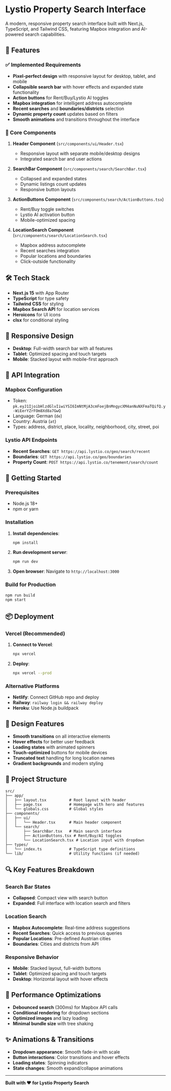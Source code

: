 # Lystio Property Search Interface

A modern, responsive property search interface built with Next.js, TypeScript, and Tailwind CSS, featuring Mapbox integration and AI-powered search capabilities.

## 🚀 Features

### ✅ Implemented Requirements

- **Pixel-perfect design** with responsive layout for desktop, tablet, and mobile
- **Collapsible search bar** with hover effects and expanded state functionality
- **Action buttons** for Rent/Buy/Lystio AI toggles
- **Mapbox integration** for intelligent address autocomplete
- **Recent searches** and **boundaries/districts** selection
- **Dynamic property count** updates based on filters
- **Smooth animations** and transitions throughout the interface

### 🎯 Core Components

1. **Header Component** (`src/components/ui/Header.tsx`)
   - Responsive layout with separate mobile/desktop designs
   - Integrated search bar and user actions

2. **SearchBar Component** (`src/components/search/SearchBar.tsx`)
   - Collapsed and expanded states
   - Dynamic listings count updates
   - Responsive button layouts

3. **ActionButtons Component** (`src/components/search/ActionButtons.tsx`)
   - Rent/Buy toggle switches
   - Lystio AI activation button
   - Mobile-optimized spacing

4. **LocationSearch Component** (`src/components/search/LocationSearch.tsx`)
   - Mapbox address autocomplete
   - Recent searches integration
   - Popular locations and boundaries
   - Click-outside functionality

## 🛠 Tech Stack

- **Next.js 15** with App Router
- **TypeScript** for type safety
- **Tailwind CSS** for styling
- **Mapbox Search API** for location services
- **Heroicons** for UI icons
- **clsx** for conditional styling

## 📱 Responsive Design

- **Desktop**: Full-width search bar with all features
- **Tablet**: Optimized spacing and touch targets
- **Mobile**: Stacked layout with mobile-first approach

## 🔧 API Integration

### Mapbox Configuration

- Token: `pk.eyJ1IjoibHlzdGlvIiwiYSI6ImNtMjA3cmFoejBnMngycXM4anNuNXFmaTQifQ.y-WiEerYZrFOm8Xd8a7GwQ`
- Language: German (`de`)
- Country: Austria (`at`)
- Types: address, district, place, locality, neighborhood, city, street, poi

### Lystio API Endpoints

- **Recent Searches**: `GET https://api.lystio.co/geo/search/recent`
- **Boundaries**: `GET https://api.lystio.co/geo/boundaries`
- **Property Count**: `POST https://api.lystio.co/tenement/search/count`

## 🚀 Getting Started

### Prerequisites

- Node.js 18+
- npm or yarn

### Installation

1. **Install dependencies**:

   ```bash
   npm install
   ```

2. **Run development server**:

   ```bash
   npm run dev
   ```

3. **Open browser**:
   Navigate to `http://localhost:3000`

### Build for Production

```bash
npm run build
npm start
```

## 📦 Deployment

### Vercel (Recommended)

1. **Connect to Vercel**:

   ```bash
   npx vercel
   ```

2. **Deploy**:
   ```bash
   npx vercel --prod
   ```

### Alternative Platforms

- **Netlify**: Connect GitHub repo and deploy
- **Railway**: `railway login && railway deploy`
- **Heroku**: Use Node.js buildpack

## 🎨 Design Features

- **Smooth transitions** on all interactive elements
- **Hover effects** for better user feedback
- **Loading states** with animated spinners
- **Touch-optimized** buttons for mobile devices
- **Truncated text** handling for long location names
- **Gradient backgrounds** and modern styling

## 📁 Project Structure

```
src/
├── app/
│   ├── layout.tsx          # Root layout with header
│   ├── page.tsx            # Homepage with hero and features
│   └── globals.css         # Global styles
├── components/
│   ├── ui/
│   │   └── Header.tsx      # Main header component
│   └── search/
│       ├── SearchBar.tsx   # Main search interface
│       ├── ActionButtons.tsx # Rent/Buy/AI toggles
│       └── LocationSearch.tsx # Location input with dropdown
├── types/
│   └── index.ts            # TypeScript type definitions
└── lib/                    # Utility functions (if needed)
```

## 🔍 Key Features Breakdown

### Search Bar States

- **Collapsed**: Compact view with search button
- **Expanded**: Full interface with location search and filters

### Location Search

- **Mapbox Autocomplete**: Real-time address suggestions
- **Recent Searches**: Quick access to previous queries
- **Popular Locations**: Pre-defined Austrian cities
- **Boundaries**: Cities and districts from API

### Responsive Behavior

- **Mobile**: Stacked layout, full-width buttons
- **Tablet**: Optimized spacing and touch targets
- **Desktop**: Horizontal layout with hover effects

## 🎯 Performance Optimizations

- **Debounced search** (300ms) for Mapbox API calls
- **Conditional rendering** for dropdown sections
- **Optimized images** and lazy loading
- **Minimal bundle size** with tree shaking

## ✨ Animations & Transitions

- **Dropdown appearance**: Smooth fade-in with scale
- **Button interactions**: Color transitions and hover effects
- **Loading states**: Spinning indicators
- **State changes**: Smooth expand/collapse animations

---

**Built with ❤️ for Lystio Property Search**

